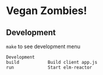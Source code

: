 # Vegan Zombies!

## Development

`make` to see development menu

```
Development
build           Build client app.js
run             Start elm-reactor
```
